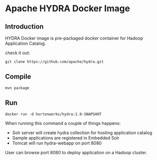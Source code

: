 # Apache HYDRA Docker Image

## Introduction

HYDRA Docker image is pre-packaged docker container for Hadoop Application Catalog.

check it out:

```
git clone https://github.com/apache/hydra.git
```

## Compile

```
mvn package
```

## Run

```
docker run -d hortonworks/hydra:1.0-SNAPSHOT
```

When running this command a couple of things happens:
* Solr server will create hydra collection for hosting application catalog
* Sample applications are registered in Embedded Solr
* Tomcat will run hydra-webapp on port 8080

User can browse port 8080 to deploy application on a Hadoop cluster.
